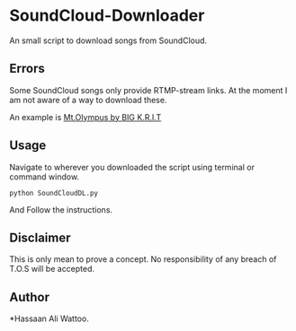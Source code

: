 SoundCloud-Downloader
=====================

An small script to download songs from SoundCloud.

Errors
----------------------
Some SoundCloud songs only provide RTMP-stream links. At the moment I am not aware of a way to download these.

An example is  [Mt.Olympus by BIG K.R.I.T](https://soundcloud.com/bigkrit/mt-olympus)

Usage
-------------------
Navigate to wherever you downloaded the script using terminal or command window.

```python SoundCloudDL.py```

And Follow the instructions.

Disclaimer
-----------

This is only mean to prove a concept. No responsibility of any breach of T.O.S will be accepted.


Author
----------------
*Hassaan Ali Wattoo.
